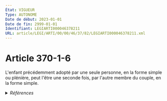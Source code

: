 ```yaml
---
État: VIGUEUR
Type: AUTONOME
Date de début: 2023-01-01
Date de fin: 2999-01-01
Identifiant: LEGIARTI000046378211
URL: article/LEGI/ARTI/00/00/46/37/82/LEGIARTI000046378211.xml
---
```


<h1>Article 370-1-6</h1>

L'enfant précédemment adopté par une seule personne, en la forme simple ou
plénière, peut l'être une seconde fois, par l'autre membre du couple, en la
forme simple.


<details>
  <summary><em>Références</em></summary>

  <h2>Articles faisant référence à l'article</h2>
  
  <ul>
    <li>
      <a href="https://legal.tricoteuses.fr//redirection/LEGIARTI000046369174?vers=git&vers=legifrance">Ordonnance n° 2022-1292 du 5 octobre 2022 prise en application de l'article 18 de la loi n° 2022-219 du 21 février 2022 visant à réformer l'adoption - article 21 ENTIEREMENT_MODIF</a> CREE source
    </li>
    <li>
      <a href="https://legal.tricoteuses.fr//redirection/LEGIARTI000045204898?vers=git&vers=legifrance">Code civil - article 360 AUTONOME MODIFIE, en vigueur du 2022-02-23 au 2023-01-01</a> CONCORDANCE cible
    </li>
  </ul>
  
  <h2>Références faites par l'article</h2>
  
  <ul>
    <li>
      2022-10-05 CREE cible <a href="https://legal.tricoteuses.fr//redirection/LEGIARTI000046369174?vers=git&vers=legifrance">Ordonnance n° 2022-1292 du 5 octobre 2022 prise en application de l'article 18 de la loi n° 2022-219 du 21 février 2022 visant à réformer l'adoption - article 21 ENTIEREMENT_MODIF</a>
    </li>
    <li>
      2999-01-01 CONCORDANCE source <a href="https://legal.tricoteuses.fr//redirection/LEGIARTI000045204898?vers=git&vers=legifrance">Code civil - article 360 AUTONOME MODIFIE, en vigueur du 2022-02-23 au 2023-01-01</a>
    </li>
  </ul>
</details>
